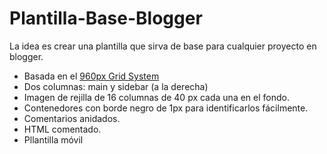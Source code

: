 # Plantilla-Base-Blogger

La idea es crear una plantilla que sirva de base para cualquier proyecto en blogger.

- Basada en el [960px Grid System](http://960.gs/)
- Dos columnas: main y sidebar (a la derecha)
- Imagen de rejilla de 16 columnas de 40 px cada una en el fondo.
- Contenedores con borde negro de 1px para identificarlos fácilmente.
- Comentarios anidados.
- HTML comentado.
- Pllantilla móvil
